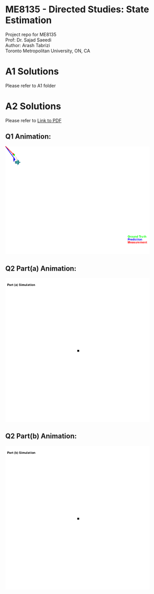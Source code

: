 # ME8135 - Directed Studies: State Estimation
Project repo for ME8135  
Prof: Dr. Sajad Saeedi  
Author: Arash Tabrizi  
Toronto Metropolitan University, ON, CA  
# A1 Solutions  
Please refer to A1 folder  
# A2 Solutions  
Please refer to [Link to PDF](A2/SolA2_Arash.pdf)

## Q1 Animation:
<img src="A2/animation_1.gif" width="450" alt="Q1">

## Q2 Part(a) Animation:
<img src="A2/animation-2a.gif" width="450" alt="Q2a">

## Q2 Part(b) Animation:
<img src="A2/animation-2b.gif" width="450" alt="Q2b">

